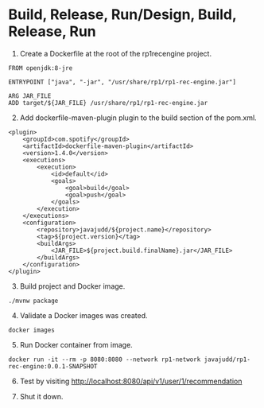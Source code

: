 # Build, Release, Run/Design, Build, Release, Run

1. Create a Dockerfile at the root of the rp1recengine project.
```
FROM openjdk:8-jre

ENTRYPOINT ["java", "-jar", "/usr/share/rp1/rp1-rec-engine.jar"]

ARG JAR_FILE
ADD target/${JAR_FILE} /usr/share/rp1/rp1-rec-engine.jar
```

2. Add dockerfile-maven-plugin plugin to the build section of the pom.xml.
```
<plugin>
    <groupId>com.spotify</groupId>
    <artifactId>dockerfile-maven-plugin</artifactId>
    <version>1.4.0</version>
    <executions>
        <execution>
            <id>default</id>
            <goals>
                <goal>build</goal>
                <goal>push</goal>
            </goals>
        </execution>
    </executions>
    <configuration>
        <repository>javajudd/${project.name}</repository>
        <tag>${project.version}</tag>
        <buildArgs>
            <JAR_FILE>${project.build.finalName}.jar</JAR_FILE>
        </buildArgs>
    </configuration>
</plugin>
```

3. Build project and Docker image.
```
./mvnw package
```

4. Validate a Docker images was created.
```
docker images
```

5. Run Docker container from image.
```
docker run -it --rm -p 8080:8080 --network rp1-network javajudd/rp1-rec-engine:0.0.1-SNAPSHOT
```

6. Test by visiting [http://localhost:8080/api/v1/user/1/recommendation](http://localhost:8080/api/v1/user/2/recommendation)

7. Shut it down.